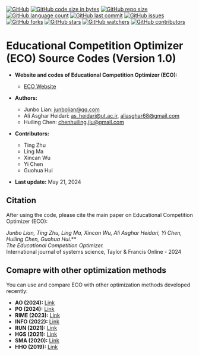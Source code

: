 [![GitHub](https://img.shields.io/github/license/aliasgharheidaricom/Educational-Competition-Optimizer)](https://github.com/aliasgharheidaricom/Educational-Competition-Optimizer/blob/main/LICENSE)
[![GitHub code size in bytes](https://img.shields.io/github/languages/code-size/aliasgharheidaricom/Educational-Competition-Optimizer)](https://github.com/aliasgharheidaricom/Educational-Competition-Optimizer)
[![GitHub repo size](https://img.shields.io/github/repo-size/aliasgharheidaricom/Educational-Competition-Optimizer)](https://github.com/aliasgharheidaricom/Educational-Competition-Optimizer)
[![GitHub language count](https://img.shields.io/github/languages/count/aliasgharheidaricom/Educational-Competition-Optimizer)](https://github.com/aliasgharheidaricom/Educational-Competition-Optimizer)
[![GitHub last commit](https://img.shields.io/github/last-commit/aliasgharheidaricom/Educational-Competition-Optimizer)](https://github.com/aliasgharheidaricom/Educational-Competition-Optimizer)
[![GitHub issues](https://img.shields.io/github/issues/aliasgharheidaricom/Educational-Competition-Optimizer)](https://github.com/aliasgharheidaricom/Educational-Competition-Optimizer/issues)
[![GitHub forks](https://img.shields.io/github/forks/aliasgharheidaricom/Educational-Competition-Optimizer)](https://github.com/aliasgharheidaricom/Educational-Competition-Optimizer/network/members)
[![GitHub stars](https://img.shields.io/github/stars/aliasgharheidaricom/Educational-Competition-Optimizer)](https://github.com/aliasgharheidaricom/Educational-Competition-Optimizer/stargazers)
[![GitHub watchers](https://img.shields.io/github/watchers/aliasgharheidaricom/Educational-Competition-Optimizer)](https://github.com/aliasgharheidaricom/Educational-Competition-Optimizer/watchers)
[![GitHub contributors](https://img.shields.io/github/contributors/aliasgharheidaricom/Educational-Competition-Optimizer)](https://github.com/aliasgharheidaricom/Educational-Competition-Optimizer/graphs/contributors)


# Educational Competition Optimizer (ECO) Source Codes (Version 1.0)

- **Website and codes of Educational Competition Optimizer (ECO):**
  - [ECO Website](http://www.aliasgharheidari.com/ECO.html)

- **Authors:**
  - Junbo Lian: [junbolian@qq.com](mailto:junbolian@qq.com)
  - Ali Asghar Heidari: [as_heidari@ut.ac.ir](mailto:as_heidari@ut.ac.ir), [aliasghar68@gmail.com](mailto:aliasghar68@gmail.com)
  - Huiling Chen: [chenhuiling.jlu@gmail.com](mailto:chenhuiling.jlu@gmail.com)

- **Contributors:**
  - Ting Zhu
  - Ling Ma
  - Xincan Wu
  - Yi Chen
  - Guohua Hui

- **Last update:** May 21, 2024

## Citation

After using the code, please cite the main paper on Educational Competition Optimizer (ECO):

**Junbo Lian, Ting Zhu, Ling Ma, Xincan Wu, Ali Asghar Heidari, Yi Chen, Huiling Chen*, Guohua Hui*.**  
*The Educational Competition Optimizer.*  
International journal of systems science, Taylor & Francis Online - 2024

## Comapre with other optimization methods

You can use and compare ECO with other optimization methods developed recently:

- **AO (2024):** [Link](http://www.aliasgharheidari.com/AO.html)
- **PO (2024):** [Link](http://www.aliasgharheidari.com/PO.html)
- **RIME (2023):** [Link](http://www.aliasgharheidari.com/RIME.html)
- **INFO (2022):** [Link](http://www.aliasgharheidari.com/INFO.html)
- **RUN (2021):** [Link](http://www.aliasgharheidari.com/RUN.html)
- **HGS (2021):** [Link](http://www.aliasgharheidari.com/HGS.html)
- **SMA (2020):** [Link](http://www.aliasgharheidari.com/SMA.html)
- **HHO (2019):** [Link](http://www.aliasgharheidari.com/HHO.html)
